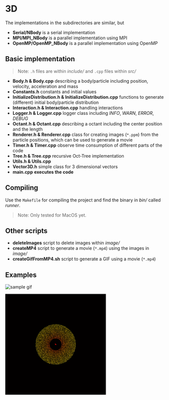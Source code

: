 # 3D

The implementations in the subdirectories are similar, but 

* **Serial/NBody** is a serial implementation 
* **MPI/MPI_NBody** is a parallel implementation using MPI
* **OpenMP/OpenMP_NBody** is a parallel implementation using OpenMP

## Basic implementation

> Note: `.h` files are within *include/* and `.cpp` files within *src/* 

* **Body.h & Body.cpp** describing a body/particle including position, velocity, acceleration and mass
* **Constants.h** constants and initial values
* **InitializeDistribution.h & InitializeDistribution.cpp** functions to generate (different) initial body/particle distribution
* **Interaction.h & Interaction.cpp** handling interactions
* **Logger.h & Logger.cpp** logger class including *INFO*, *WARN*, *ERROR*, *DEBUG*
* **Octant.h & Octant.cpp** describing a octant including the center position and the length
* **Renderer.h & Renderer.cpp** class for creating images (`*.ppm`) from the particle positions, which can be used to generate a movie
* **Timer.h & Timer.cpp** observe time consumption of different parts of the code
* **Tree.h & Tree.cpp** recursive Oct-Tree implementation
* **Utils.h & Utils.cpp**
* **Vector3D.h** simple class for 3 dimensional vectors
* **main.cpp** **executes the code**

## Compiling

Use the `Makefile` for compiling the project and find the binary in *bin/* called *runner*.

> Note: Only tested for MacOS yet.

## Other scripts

* **deleteImages** script to delete images within *image/*
* **createMP4** script to generate a movie (`*.mp4`) using the images in *image/*
* **createGifFromMP4.sh** script to generate a GIF using a movie (`*.mp4`)


## Examples

![sample gif](resources/Sample.gif)

![binary sample gif](resources/BinarySample.gif)

